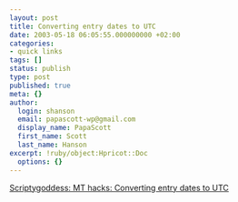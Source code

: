 ```yaml
---
layout: post
title: Converting entry dates to UTC
date: 2003-05-18 06:05:55.000000000 +02:00
categories:
- quick links
tags: []
status: publish
type: post
published: true
meta: {}
author:
  login: shanson
  email: papascott-wp@gmail.com
  display_name: PapaScott
  first_name: Scott
  last_name: Hanson
excerpt: !ruby/object:Hpricot::Doc
  options: {}
---
```

<p><a title="Hey, I'm now a goddess!" href="http://www.scriptygoddess.com/archives/003856.php">Scriptygoddess: MT hacks: Converting entry dates to UTC</a></p>
